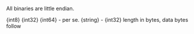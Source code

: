 All binaries are little endian.

{int8} {int32} {int64} - per se.
{string} - {int32} length in bytes, data bytes follow
